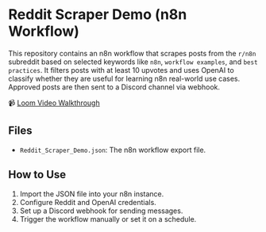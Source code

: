 # Reddit Scraper Demo (n8n Workflow)

This repository contains an n8n workflow that scrapes posts from the `r/n8n` subreddit based on selected keywords like `n8n`, `workflow examples`, and `best practices`. It filters posts with at least 10 upvotes and uses OpenAI to classify whether they are useful for learning n8n real-world use cases. Approved posts are then sent to a Discord channel via webhook.

📹 [Loom Video Walkthrough](https://www.loom.com/share/d885ed7a31564d64823852cbfe52abfe)

## Files
- `Reddit_Scraper_Demo.json`: The n8n workflow export file.

## How to Use
1. Import the JSON file into your n8n instance.
2. Configure Reddit and OpenAI credentials.
3. Set up a Discord webhook for sending messages.
4. Trigger the workflow manually or set it on a schedule.

